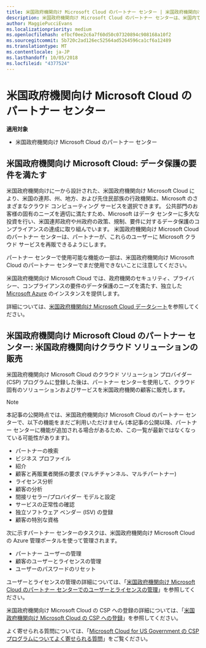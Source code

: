 ```yaml
---
title: 米国政府機関向け Microsoft Cloud のパートナー センター | 米国政府機関向け Microsoft Cloud のパートナー センター
description: 米国政府機関向け Microsoft Cloud のパートナー センターは、米国内で政府機関とのビジネスを行う顧客に Microsoft クラウド ソリューションを販売する Microsoft パートナー向けのビジネス ポータルです。
author: MaggiePucciEvans
ms.localizationpriority: medium
ms.openlocfilehash: efbcf0ee2c6a7f60d50c07320894c908168a10f2
ms.sourcegitcommit: 5b720c2ad126ec52564ad5264596ca1cf6a12489
ms.translationtype: MT
ms.contentlocale: ja-JP
ms.lasthandoff: 10/05/2018
ms.locfileid: "4377524"
---
```

# <a name="partner-center-for-microsoft-cloud-for-us-government"></a>米国政府機関向け Microsoft Cloud のパートナー センター

**適用対象**

-  米国政府機関向け Microsoft Cloud のパートナー センター

## <a name="microsoft-cloud-for-us-government-meeting-data-protection-requirements"></a>米国政府機関向け Microsoft Cloud: データ保護の要件を満たす 

米国政府機関向けに一から設計された、米国政府機関向け Microsoft Cloud により、米国の連邦、州、地方、および先住民部族の行政機関は、Microsoft のさまざまなクラウド コンピューティング サービスを選択できます。 公共部門のお客様の固有のニーズを適切に満たすため、Microsoft はデータ センターに多大な投資を行い、米国連邦政府や州政府の政策、規制、要件に対するデータ保護のコンプライアンスの達成に取り組んでいます。 米国政府機関向け Microsoft Cloud のパートナー センターは、パートナーが、これらのユーザーに Microsoft クラウド サービスを再販できるようにします。

パートナー センターで使用可能な機能の一部は、米国政府機関向け Microsoft Cloud のパートナー センターでまだ使用できないことに注意してください。

米国政府機関向け Microsoft Cloud では、政府機関のセキュリティ、プライバシー、コンプライアンスの要件のデータ保護のニーズを満たす、独立した [Microsoft Azure](https://azure.microsoft.com/en-us/overview/clouds/government/) のインスタンスを提供します。 

詳細については、[米国政府機関向け Microsoft Cloud データシート](http://download.microsoft.com/download/C/9/C/C9CA3002-DFC4-4ADA-841F-DF42AEC042FB/Microsoft_Azure_Government_Datasheet_EN_US.PDF)を参照してください。

## <a name="partner-center-for-microsoft-cloud-for-us-government-selling-cloud-solutions-to-us-government-entities"></a>米国政府機関向け Microsoft Cloud のパートナー センター: 米国政府機関向けクラウド ソリューションの販売

米国政府機関向け Microsoft Cloud のクラウド ソリューション プロバイダー (CSP) プログラムに登録した後は、パートナー センターを使用して、クラウド固有のソリューションおよびサービスを米国政府機関の顧客に販売します。 

> [!NOTE]  
> 本記事の公開時点では、米国政府機関向け Microsoft Cloud のパートナー センターで、以下の機能をまだご利用いただけません (本記事の公開以降、パートナー センターに機能が追加される場合があるため、この一覧が最新ではなくなっている可能性があります)。

- パートナーの検索
- ビジネス プロファイル
- 紹介
- 顧客と再販業者関係の要求 (マルチチャンネル、マルチパートナー)
- ライセンス分析
- 顧客の分析
- 間接リセラー/プロバイダー モデルと設定
- サービスの正常性の確認
- 独立ソフトウェア ベンダー (ISV) の登録
- 顧客の特別な資格

次に示すパートナー センターのタスクは、米国政府機関向け Microsoft Cloud の Azure 管理ポータルを使って管理されます。 

-   パートナー ユーザーの管理
-   顧客のユーザーとライセンスの管理
-   ユーザーのパスワードのリセット

ユーザーとライセンスの管理の詳細については、「[米国政府機関向け Microsoft Cloud のパートナー センターでのユーザーとライセンスの管理](user-management-in-partner-center-for-microsoft-us-govt-cloud.md)」を参照してください。

米国政府機関向け Microsoft Cloud の CSP への登録の詳細については、「[米国政府機関向け Microsoft Cloud の CSP への登録](enroll-in-csp-for-microsoft-us-govt-cloud.md)」を参照してください。

よく寄せられる質問については、「[Microsoft Cloud for US Government の CSP プログラムについてよく寄せられる質問](faq-for-us-govt-cloud.md)」をご覧ください。